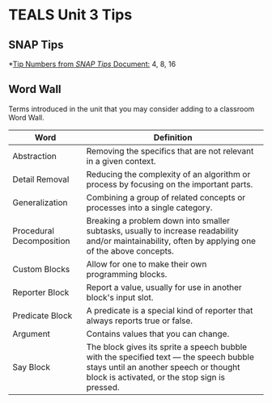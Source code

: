 # TEALS Unit 3 Tips

## SNAP Tips
*[Tip Numbers from *SNAP Tips* Document:](https://github.com/TEALSK12/introduction-to-computer-science/blob/master/Snap%20Tips.docx?raw=true) 4, 8, 16

## Word Wall
Terms introduced in the unit that you may consider adding to a classroom Word Wall.

| Word     | Definition                                 |
| ------------- | --------------------------------------------- |
| Abstraction    |  Removing the specifics that are not relevant in a given context.|
| Detail Removal     | Reducing the complexity of an algorithm or process by focusing on the important parts. |
| Generalization     | Combining a group of related concepts or processes into a single category. |
| Procedural Decomposition     | Breaking a problem down into smaller subtasks, usually to increase readability and/or maintainability, often by applying one of the above concepts. |
| Custom Blocks      | Allow for one to make their own programming blocks. |
| Reporter Block     | Report a value, usually for use in another block's input slot. |
| Predicate Block     | A predicate is a special kind of reporter that always reports true or false. |
| Argument      | Contains values that you can change. |
| Say Block     | The block gives its sprite a speech bubble with the specified text — the speech bubble stays until an another speech or thought block is activated, or the stop sign is pressed. |
